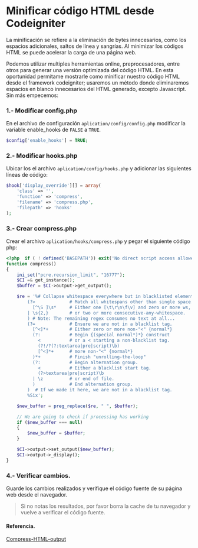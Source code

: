 # Minificar código HTML desde Codeigniter

La minificación se refiere a la eliminación de bytes innecesarios, como los espacios adicionales, saltos de línea y sangrías. Al minimizar los códigos HTML se puede acelerar la carga de una página web.

Podemos utilizar multiples herramientas online, preprocesadores, entre otros para generar una versión optimizada del código HTML. En esta oportunidad permítame mostrarle como minificar nuestro código HTML desde el framework codeigniter; usaremos un método donde eliminaremos espacios en blanco innecesarios del HTML generado, excepto Javascript. Sin más empecemos:

### 1.- Modificar config.php 

En el archivo de configuración `aplication/config/config.php` modificar la variable enable_hooks de `FALSE` a `TRUE`.

``` php
$config['enable_hooks'] = TRUE;
```

### 2.- Modificar hooks.php 

Ubicar los el archivo `aplication/config/hooks.php` y adicionar las siguientes líneas de código:

``` php
$hook['display_override'][] = array(
	'class' => '',
	'function' => 'compress',
	'filename' => 'compress.php',
	'filepath' => 'hooks'
);
```

### 3.- Crear compress.php 

Crear el archivo `aplication/hooks/compress.php` y pegar el siguiente código php:

``` php
<?php  if ( ! defined('BASEPATH')) exit('No direct script access allowed');
function compress()
{
	ini_set("pcre.recursion_limit", "16777");
	$CI =& get_instance();
	$buffer = $CI->output->get_output();

	$re = '%# Collapse whitespace everywhere but in blacklisted elements.
        (?>             # Match all whitespans other than single space.
          [^\S ]\s*     # Either one [\t\r\n\f\v] and zero or more ws,
        | \s{2,}        # or two or more consecutive-any-whitespace.
        ) # Note: The remaining regex consumes no text at all...
        (?=             # Ensure we are not in a blacklist tag.
          [^<]*+        # Either zero or more non-"<" {normal*}
          (?:           # Begin {(special normal*)*} construct
            <           # or a < starting a non-blacklist tag.
            (?!/?(?:textarea|pre|script)\b)
            [^<]*+      # more non-"<" {normal*}
          )*+           # Finish "unrolling-the-loop"
          (?:           # Begin alternation group.
            <           # Either a blacklist start tag.
            (?>textarea|pre|script)\b
          | \z          # or end of file.
          )             # End alternation group.
        )  # If we made it here, we are not in a blacklist tag.
        %Six';

    $new_buffer = preg_replace($re, " ", $buffer);

    // We are going to check if processing has working
	if ($new_buffer === null)
	{
		$new_buffer = $buffer;
	}

	$CI->output->set_output($new_buffer);
	$CI->output->_display();
}
```

### 4.- Verificar cambios.
Guarde los cambios realizados y verifique el código fuente de su página web desde el navegador.

> Si no notas los resultados, 
> por favor borra la cache de tu navegador
> y vuelve a verificar el código fuente.


#### Referencia.

[Compress-HTML-output](https://github.com/bcit-ci/CodeIgniter/wiki/Compress-HTML-output)